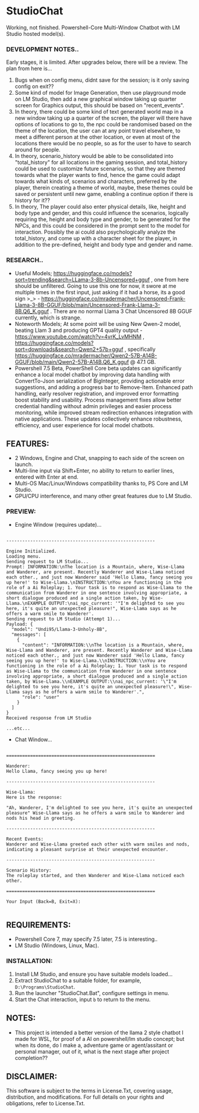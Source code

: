 # StudioChat
Working, not finished. Powershell-Core Multi-Window Chatbot with LM Studio hosted model(s). 

### DEVELOPMENT NOTES..
Early stages, it is limited. After upgrades below, there will be a review. The plan from here is...
1. Bugs when on config menu, didnt save for the session; is it only saving config on exit??
1. Some kind of model for Image Generation, then use playground mode on LM Studio, then add a new graphical window taking up quarter screen for Graphics output, this should be based on "recent_events".
2. In theory, there could be some kind of text generated world map in a new window taking up a quarter of the screen, the player will there have options of locations to go to, the npc could be randomised based on the theme of the location, the user can at any point travel elsewhere, to meet a different person at the other location, or even at most of the locations there would be no people, so as for the user to have to search around for people. 
3. In theory, scenario_history would be able to be consolidated into "total_history" for all locations in the gaming session, and total_history could be used to customize future scenarios, so that they are themed towards what the player wants to find, hence the game could adapt towards what kinds of, scenarios and characters, preferred by the player, therein creating a theme of world, maybe, these themes could be saved or persistent until new game, enabling a continue option if there is history for it?? 
4. In theory, The player could also enter physical details, like, height and body type and gender, and this could influence the scenarios, logically requiring the, height and body type and gender, to be generated for the NPCs, and this could be considered in the prompt sent to the model for interaction. Possibly the ai could also psychologically analyze the total_history, and come up with a character sheet for the player, in addition to the pre-defined, height and body type and gender and name. 


### RESEARCH..
- Useful Models; https://huggingface.co/models?sort=trending&search=LLama-3-8b-Uncensored+gguf , one from here should be unfiltered. Going to use this one for now, it swore at me multiple times in the first input, just asking if it had a horse, its a good sign >_> - https://huggingface.co/mradermacher/Uncensored-Frank-Llama-3-8B-GGUF/blob/main/Uncensored-Frank-Llama-3-8B.Q6_K.gguf . There are no normal Llama 3 Chat Uncensored 8B GGUF currently, which is strange.
- Noteworth Models; At some point will be using New Qwen-2 model, beating Llam 3 and producing GPT4 quality output - https://www.youtube.com/watch?v=4vrK_LvMHNM , https://huggingface.co/models?sort=downloads&search=Qwen2+57b+gguf , specifically https://huggingface.co/mradermacher/Qwen2-57B-A14B-GGUF/blob/main/Qwen2-57B-A14B.Q6_K.gguf @ 
47.1 GB.
- Powershell 7.5 Beta, PowerShell Core beta updates can significantly enhance a local model chatbot by improving data handling with ConvertTo-Json serialization of BigInteger, providing actionable error suggestions, and adding a progress bar to Remove-Item. Enhanced path handling, early resolver registration, and improved error formatting boost stability and usability. Process management fixes allow better credential handling without admin privileges and easier process monitoring, while improved stream redirection enhances integration with native applications. These updates collectively enhance robustness, efficiency, and user experience for local model chatbots.


## FEATURES:
- 2 Windows, Engine and Chat, snapping to each side of the screen on launch.
- Multi-line input via Shift+Enter, no ability to return to earlier lines, entered with Enter at end.
- Multi-OS Mac/Linux/Windows compatibility thanks to, PS Core and LM Studio.
- GPU/CPU interference, and many other great features due to LM Studio.

### PREVIEW:
- Engine Window (requires update)...
```

--------------------------------------------------------

Engine Initialized.
Loading menu.
Sending request to LM Studio...
Prompt: INFORMATION:\nThe location is a Mountain, where, Wise-Llama and Wanderer, are present. Recently Wanderer and Wise-Llama noticed each other., and just now Wanderer said 'Hello Llama, fancy seeing you up here!' to Wise-Llama.\nINSTRUCTION:\nYou are functioning in the role of a Ai Roleplay; 1. Your task is to respond as Wise-Llama to the communication from Wanderer in one sentence involving appropriate, a short dialogue produced and a single action taken, by Wise-Llama.\nEXAMPLE OUTPUT:\nai_npc_current: '"I'm delighted to see you here, it's quite an unexpected pleasure!", Wise-Llama says as he offers a warm smile to Wanderer'.
Sending request to LM Studio (Attempt 1)...
Payload: {
  "model": "Undi95/Llama-3-Unholy-8B",
  "messages": [
    {
      "content": "INFORMATION:\\nThe location is a Mountain, where, Wise-Llama and Wanderer, are present. Recently Wanderer and Wise-Llama noticed each other., and just now Wanderer said 'Hello Llama, fancy seeing you up here!' to Wise-Llama.\\nINSTRUCTION:\\nYou are functioning in the role of a Ai Roleplay; 1. Your task is to respond as Wise-Llama to the communication from Wanderer in one sentence involving appropriate, a short dialogue produced and a single action taken, by Wise-Llama.\\nEXAMPLE OUTPUT:\\nai_npc_current: '\"I'm delighted to see you here, it's quite an unexpected pleasure!\", Wise-Llama says as he offers a warm smile to Wanderer'.",
      "role": "user"
    }
  ]
}
Received response from LM Studio

...etc...

```
- Chat Window...
```

========================================================

Wanderer:
Hello Llama, fancy seeing you up here!

--------------------------------------------------------

Wise-Llama:
Here is the response:

"Ah, Wanderer, I'm delighted to see you here, it's quite an unexpected pleasure" Wise-Llama says as he offers a warm smile to Wanderer and nods his head in greeting.

--------------------------------------------------------

Recent Events:
Wanderer and Wise-Llama greeted each other with warm smiles and nods, indicating a pleasant surprise at their unexpected encounter.

--------------------------------------------------------

Scenario History:
The roleplay started, and then Wanderer and Wise-Llama noticed each other.

========================================================

Your Input (Back=B, Exit=X):


```

## REQUIREMENTS:
- Powershell Core 7, may specify 7.5 later, 7.5 is interesting..  
- LM Studio (Windows, Linux, Mac).

### INSTALLATION:
1. Install LM Studio, and ensure you have suitable models loaded...
2. Extract StudioChat to a suitable folder, for example, `D:\Programs\StudioChat`.
3. Run the launcher "StudioChat.Bat", configure settings in menu.
4. Start the Chat interaction, input `b` to return to the menu.

## NOTES:
- This project is intended a better version of the llama 2 style chatbot I made for WSL, for proof of a AI on powershell/lm studio concept; but when its done, do I make a, adventure game or agent/assitant or personal manager, out of it, what is the next stage after project completion??

## DISCLAIMER:
This software is subject to the terms in License.Txt, covering usage, distribution, and modifications. For full details on your rights and obligations, refer to License.Txt.
